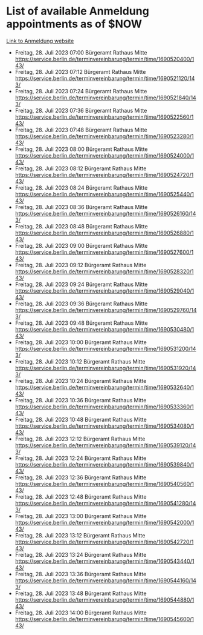 # List of available Anmeldung appointments as of $NOW
[Link to Anmeldung website](https://service.berlin.de/terminvereinbarung/termin/tag.php?termin=1&anliegen[]=120686&dienstleisterlist=122210,122217,327316,122219,327312,122227,327314,122231,327346,122243,327348,122254,122252,329742,122260,329745,122262,329748,122271,327278,122273,327274,122277,327276,330436,122280,327294,122282,327290,122284,327292,122291,327270,122285,327266,122286,327264,122296,327268,150230,329760,122297,327286,122294,327284,122312,329763,122314,329775,122304,327330,122311,327334,122309,327332,317869,122281,327352,122279,329772,122283,122276,327324,122274,327326,122267,329766,122246,327318,122251,327320,122257,327322,122208,327298,122226,327300&herkunft=http%3A%2F%2Fservice.berlin.de%2Fdienstleistung%2F120686%2F)
- Freitag, 28. Juli 2023 07:00 Bürgeramt Rathaus Mitte https://service.berlin.de/terminvereinbarung/termin/time/1690520400/143/
- Freitag, 28. Juli 2023 07:12 Bürgeramt Rathaus Mitte https://service.berlin.de/terminvereinbarung/termin/time/1690521120/143/
- Freitag, 28. Juli 2023 07:24 Bürgeramt Rathaus Mitte https://service.berlin.de/terminvereinbarung/termin/time/1690521840/143/
- Freitag, 28. Juli 2023 07:36 Bürgeramt Rathaus Mitte https://service.berlin.de/terminvereinbarung/termin/time/1690522560/143/
- Freitag, 28. Juli 2023 07:48 Bürgeramt Rathaus Mitte https://service.berlin.de/terminvereinbarung/termin/time/1690523280/143/
- Freitag, 28. Juli 2023 08:00 Bürgeramt Rathaus Mitte https://service.berlin.de/terminvereinbarung/termin/time/1690524000/143/
- Freitag, 28. Juli 2023 08:12 Bürgeramt Rathaus Mitte https://service.berlin.de/terminvereinbarung/termin/time/1690524720/143/
- Freitag, 28. Juli 2023 08:24 Bürgeramt Rathaus Mitte https://service.berlin.de/terminvereinbarung/termin/time/1690525440/143/
- Freitag, 28. Juli 2023 08:36 Bürgeramt Rathaus Mitte https://service.berlin.de/terminvereinbarung/termin/time/1690526160/143/
- Freitag, 28. Juli 2023 08:48 Bürgeramt Rathaus Mitte https://service.berlin.de/terminvereinbarung/termin/time/1690526880/143/
- Freitag, 28. Juli 2023 09:00 Bürgeramt Rathaus Mitte https://service.berlin.de/terminvereinbarung/termin/time/1690527600/143/
- Freitag, 28. Juli 2023 09:12 Bürgeramt Rathaus Mitte https://service.berlin.de/terminvereinbarung/termin/time/1690528320/143/
- Freitag, 28. Juli 2023 09:24 Bürgeramt Rathaus Mitte https://service.berlin.de/terminvereinbarung/termin/time/1690529040/143/
- Freitag, 28. Juli 2023 09:36 Bürgeramt Rathaus Mitte https://service.berlin.de/terminvereinbarung/termin/time/1690529760/143/
- Freitag, 28. Juli 2023 09:48 Bürgeramt Rathaus Mitte https://service.berlin.de/terminvereinbarung/termin/time/1690530480/143/
- Freitag, 28. Juli 2023 10:00 Bürgeramt Rathaus Mitte https://service.berlin.de/terminvereinbarung/termin/time/1690531200/143/
- Freitag, 28. Juli 2023 10:12 Bürgeramt Rathaus Mitte https://service.berlin.de/terminvereinbarung/termin/time/1690531920/143/
- Freitag, 28. Juli 2023 10:24 Bürgeramt Rathaus Mitte https://service.berlin.de/terminvereinbarung/termin/time/1690532640/143/
- Freitag, 28. Juli 2023 10:36 Bürgeramt Rathaus Mitte https://service.berlin.de/terminvereinbarung/termin/time/1690533360/143/
- Freitag, 28. Juli 2023 10:48 Bürgeramt Rathaus Mitte https://service.berlin.de/terminvereinbarung/termin/time/1690534080/143/
- Freitag, 28. Juli 2023 12:12 Bürgeramt Rathaus Mitte https://service.berlin.de/terminvereinbarung/termin/time/1690539120/143/
- Freitag, 28. Juli 2023 12:24 Bürgeramt Rathaus Mitte https://service.berlin.de/terminvereinbarung/termin/time/1690539840/143/
- Freitag, 28. Juli 2023 12:36 Bürgeramt Rathaus Mitte https://service.berlin.de/terminvereinbarung/termin/time/1690540560/143/
- Freitag, 28. Juli 2023 12:48 Bürgeramt Rathaus Mitte https://service.berlin.de/terminvereinbarung/termin/time/1690541280/143/
- Freitag, 28. Juli 2023 13:00 Bürgeramt Rathaus Mitte https://service.berlin.de/terminvereinbarung/termin/time/1690542000/143/
- Freitag, 28. Juli 2023 13:12 Bürgeramt Rathaus Mitte https://service.berlin.de/terminvereinbarung/termin/time/1690542720/143/
- Freitag, 28. Juli 2023 13:24 Bürgeramt Rathaus Mitte https://service.berlin.de/terminvereinbarung/termin/time/1690543440/143/
- Freitag, 28. Juli 2023 13:36 Bürgeramt Rathaus Mitte https://service.berlin.de/terminvereinbarung/termin/time/1690544160/143/
- Freitag, 28. Juli 2023 13:48 Bürgeramt Rathaus Mitte https://service.berlin.de/terminvereinbarung/termin/time/1690544880/143/
- Freitag, 28. Juli 2023 14:00 Bürgeramt Rathaus Mitte https://service.berlin.de/terminvereinbarung/termin/time/1690545600/143/
